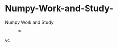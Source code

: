    # Numpy-Work-and-Study-
Numpy Work and Study 
                
                 
                                     
                                                 
                                                                                                                                 
                   
                                    
                         
          m  
  
     
  
           
                
   vc
           
   
    
      
  
